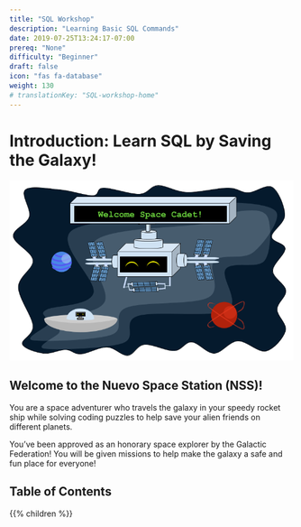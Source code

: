 ```yaml
---
title: "SQL Workshop"
description: "Learning Basic SQL Commands"
date: 2019-07-25T13:24:17-07:00
prereq: "None"
difficulty: "Beginner"
draft: false
icon: "fas fa-database"
weight: 130
# translationKey: "SQL-workshop-home"
---
```


# Introduction: Learn SQL by Saving the Galaxy!


![Galaxy](media/Galaxy.png)

## Welcome to the Nuevo Space Station (NSS)! 

You are a space adventurer who travels
 the galaxy in your speedy rocket ship while solving coding puzzles to help save your
 alien friends on different planets.
<!--
You first need to apply as an honorary space explorer so you can start your
adventures:

[Space Cadet Survey](https://docs.google.com/forms/d/e/1FAIpQLSfTEKYwDtkwfJFfYOclEHJQSX2R9xIaPScSorowQptY3lREzw/viewform)

Congratulations!--> You’ve been approved as an honorary space explorer by the Galactic Federation! You will be given missions to help make the galaxy a safe and fun place for everyone!

## Table of Contents

{{% children %}}
